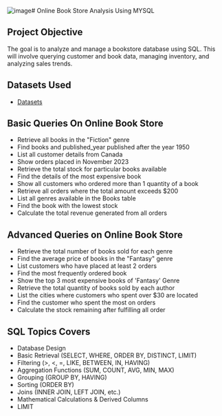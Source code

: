 ![image](https://github.com/user-attachments/assets/b64ea1de-b516-4e07-98ea-c0a05ed84e15)# Online Book Store Analysis Using MYSQL
## Project Objective
The goal is to analyze and manage a bookstore database using SQL. This will involve querying customer and book data, managing inventory, and analyzing sales trends.

## Datasets Used
- <a href = "https://github.com/abhi0073/Online-Book-Store-Analysis/tree/main/Datasets">Datasets</a>

## Basic Queries On Online Book Store
- Retrieve all books in the "Fiction" genre
- Find books and published_year published after the year 1950 
- List all customer details from Canada 
- Show orders placed in November 2023 
- Retrieve the total stock for particular books available 
- Find the details of the most expensive book 
- Show all customers who ordered more than 1 quantity of a book 
- Retrieve all orders where the total amount exceeds $200 
- List all genres available in the Books table 
- Find the book with the lowest stock 
- Calculate the total revenue generated from all orders

## Advanced Queries on Online Book Store
- Retrieve the total number of books sold for each genre 
- Find the average price of books in the "Fantasy" genre 
- List customers who have placed at least 2 orders 
- Find the most frequently ordered book 
- Show the top 3 most expensive books of 'Fantasy' Genre 
- Retrieve the total quantity of books sold by each author 
- List the cities where customers who spent over $30 are located 
- Find the customer who spent the most on orders 
- Calculate the stock remaining after fulfilling all order

## SQL Topics Covers
- Database Design
- Basic Retrieval (SELECT, WHERE, ORDER BY, DISTINCT, LIMIT)
- Filtering (>, <, =, LIKE, BETWEEN, IN, HAVING)
- Aggregation Functions (SUM, COUNT, AVG, MIN, MAX)
- Grouping (GROUP BY, HAVING)
- Sorting (ORDER BY)
- Joins (INNER JOIN, LEFT JOIN, etc.)
- Mathematical Calculations & Derived Columns
- LIMIT 








